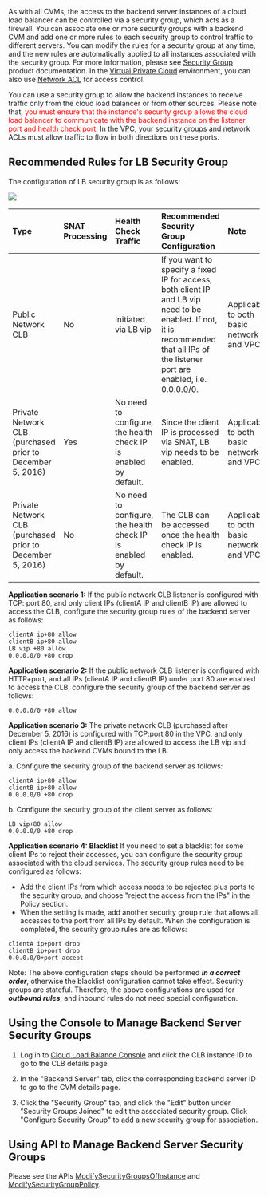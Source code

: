 As with all CVMs, the access to the backend server instances of a cloud load balancer can be controlled via a security group, which acts as a firewall. You can associate one or more security groups with a backend CVM and add one or more rules to each security group to control traffic to different servers. You can modify the rules for a security group at any time, and the new rules are automatically applied to all instances associated with the security group. For more information, please see [Security Group](/doc/product/213/5221) product documentation. In the [Virtual Private Cloud](https://console.cloud.tencent.com/) environment, you can also use [Network ACL](/doc/product/215/5132) for access control.
 
You can use a security group to allow the backend instances to receive traffic only from the cloud load balancer or from other sources. Please note that, <font color="red">you must ensure that the instance's security group allows the cloud load balancer to communicate with the backend instance on the listener port and health check port</font>. In the VPC, your security groups and network ACLs must allow traffic to flow in both directions on these ports.

## Recommended Rules for LB Security Group
The configuration of LB security group is as follows:

![](https://mc.qcloudimg.com/static/img/3a6b17d397868d9f1de9e02eae38dccb/image.png)

| Type | SNAT Processing | Health Check Traffic | Recommended Security Group Configuration | Note |
| :-------- | :--------| :----- |:---- |:---- |
| Public Network CLB | No | Initiated via LB vip | If you want to specify a fixed IP for access, both client IP and LB vip need to be enabled. If not, it is recommended that all IPs of the listener port are enabled, i.e. 0.0.0.0/0. | Applicable to both basic network and VPC |
| Private Network CLB (purchased prior to December 5, 2016) | Yes | No need to configure, the health check IP is enabled by default. | Since the client IP is processed via SNAT, LB vip needs to be enabled. | Applicable to both basic network and VPC |
| Private Network CLB (purchased prior to December 5, 2016) | No | No need to configure, the health check IP is enabled by default. | The CLB can be accessed once the health check IP is enabled. | Applicable to both basic network and VPC |

**Application scenario 1:**
If the public network CLB listener is configured with TCP: port 80, and only client IPs (clientA IP and clientB IP) are allowed to access the CLB, configure the security group rules of the backend server as follows:
```
clientA ip+80 allow
clientB ip+80 allow
LB vip +80 allow
0.0.0.0/0 +80 drop
```

**Application scenario 2:**
If the public network CLB listener is configured with HTTP+port, and all IPs (clientA IP and clientB IP) under port 80 are enabled to access the CLB, configure the security group of the backend server as follows:
```
0.0.0.0/0 +80 allow
```

**Application scenario 3:**
The private network CLB (purchased after December 5, 2016) is configured with TCP:port 80 in the VPC, and only client IPs (clientA IP and clientB IP) are allowed to access the LB vip and only access the backend CVMs bound to the LB.

a. Configure the security group of the backend server as follows:
```
clientA ip+80 allow
clientB ip+80 allow
0.0.0.0/0 +80 drop
```
b. Configure the security group of the client server as follows:
```
LB vip+80 allow
0.0.0.0/0 +80 drop
```
**Application scenario 4: Blacklist**
If you need to set a blacklist for some client IPs to reject their accesses, you can configure the security group associated with the cloud services. The security group rules need to be configured as follows:
- Add the client IPs from which access needs to be rejected plus ports to the security group, and choose "reject the access from the IPs" in the Policy section.
- When the setting is made, add another security group rule that allows all accesses to the port from all IPs by default.
When the configuration is completed, the security group rules are as follows:
```
clientA ip+port drop
clientB ip+port drop
0.0.0.0/0+port accept
```
Note:
The above configuration steps should be performed ***in a correct order***, otherwise the blacklist configuration cannot take effect.
Security groups are stateful. Therefore, the above configurations are used for ***outbound rules***, and inbound rules do not need special configuration.

## Using the Console to Manage Backend Server Security Groups
1) Log in to [Cloud Load Balance Console](https://console.cloud.tencent.com/loadbalance) and click the CLB instance ID to go to the CLB details page.

2) In the "Backend Server" tab, click the corresponding backend server ID to go to the CVM details page.

3) Click the "Security Group" tab, and click the "Edit" button under "Security Groups Joined" to edit the associated security group. Click "Configure Security Group" to add a new security group for association.

## Using API to Manage Backend Server Security Groups
Please see the APIs [ModifySecurityGroupsOfInstance](https://cloud.tencent.com/doc/api/229/1367) and [ModifySecurityGroupPolicy](https://cloud.tencent.com/doc/api/229/1365).


